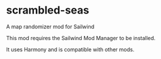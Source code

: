 # scrambled-seas
A map randomizer mod for Sailwind

This mod requires the Sailwind Mod Manager to be installed. 

It uses Harmony and is compatible with other mods.
